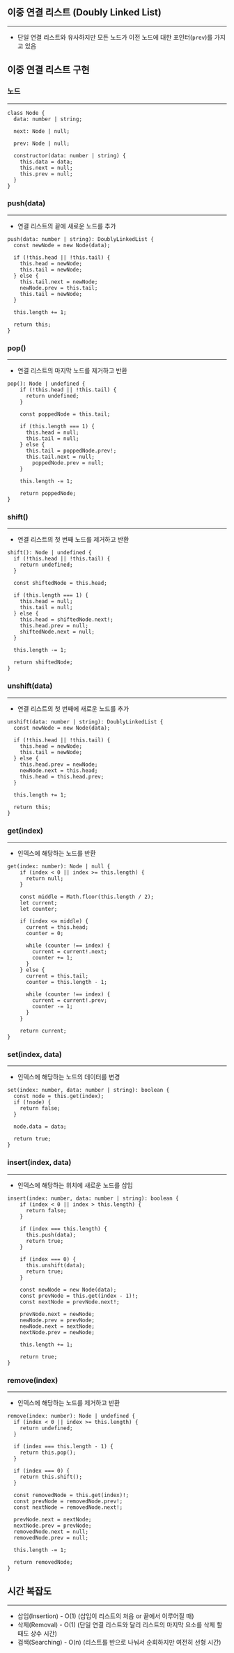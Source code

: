 ## 이중 연결 리스트 (Doubly Linked List)

---

- 단일 연결 리스트와 유사하지만 모든 노드가 이전 노드에 대한 포인터(`prev`)를 가지고 있음

## 이중 연결 리스트 구현

### 노드

---

```tsx
class Node {
  data: number | string;

  next: Node | null;

  prev: Node | null;

  constructor(data: number | string) {
    this.data = data;
    this.next = null;
    this.prev = null;
  }
}
```

### push(data)

---

- 연결 리스트의 끝에 새로운 노드를 추가

```tsx
push(data: number | string): DoublyLinkedList {
  const newNode = new Node(data);

  if (!this.head || !this.tail) {
    this.head = newNode;
    this.tail = newNode;
  } else {
    this.tail.next = newNode;
    newNode.prev = this.tail;
    this.tail = newNode;
  }

  this.length += 1;

  return this;
}
```

### pop()

---

- 연결 리스트의 마지막 노드를 제거하고 반환

```tsx
pop(): Node | undefined {
	if (!this.head || !this.tail) {
	  return undefined;
	}

	const poppedNode = this.tail;

	if (this.length === 1) {
	  this.head = null;
	  this.tail = null;
	} else {
	  this.tail = poppedNode.prev!;
	  this.tail.next = null;
		poppedNode.prev = null;
	}

	this.length -= 1;

	return poppedNode;
}
```

### shift()

---

- 연결 리스트의 첫 번째 노드를 제거하고 반환

```tsx
shift(): Node | undefined {
  if (!this.head || !this.tail) {
    return undefined;
  }

  const shiftedNode = this.head;

  if (this.length === 1) {
    this.head = null;
    this.tail = null;
  } else {
    this.head = shiftedNode.next!;
    this.head.prev = null;
    shiftedNode.next = null;
  }

  this.length -= 1;

  return shiftedNode;
}
```

### unshift(data)

---

- 연결 리스트의 첫 번째에 새로운 노드를 추가

```tsx
unshift(data: number | string): DoublyLinkedList {
  const newNode = new Node(data);

  if (!this.head || !this.tail) {
    this.head = newNode;
    this.tail = newNode;
  } else {
    this.head.prev = newNode;
    newNode.next = this.head;
    this.head = this.head.prev;
  }

  this.length += 1;

  return this;
}
```

### get(index)

---

- 인덱스에 해당하는 노드를 반환

```tsx
get(index: number): Node | null {
	if (index < 0 || index >= this.length) {
	  return null;
	}

	const middle = Math.floor(this.length / 2);
	let current;
	let counter;

	if (index <= middle) {
	  current = this.head;
	  counter = 0;

	  while (counter !== index) {
	    current = current!.next;
	    counter += 1;
	  }
	} else {
	  current = this.tail;
	  counter = this.length - 1;

	  while (counter !== index) {
	    current = current!.prev;
	    counter -= 1;
	  }
	}

	return current;
}
```

### set(index, data)

---

- 인덱스에 해당하는 노드의 데이터를 변경

```tsx
set(index: number, data: number | string): boolean {
  const node = this.get(index);
  if (!node) {
    return false;
  }

  node.data = data;

  return true;
}
```

### insert(index, data)

---

- 인덱스에 해당하는 위치에 새로운 노드를 삽입

```tsx
insert(index: number, data: number | string): boolean {
	if (index < 0 || index > this.length) {
	  return false;
	}

	if (index === this.length) {
	  this.push(data);
	  return true;
	}

	if (index === 0) {
	  this.unshift(data);
	  return true;
	}

	const newNode = new Node(data);
	const prevNode = this.get(index - 1)!;
	const nextNode = prevNode.next!;

	prevNode.next = newNode;
	newNode.prev = prevNode;
	newNode.next = nextNode;
	nextNode.prev = newNode;

	this.length += 1;

	return true;
}
```

### remove(index)

---

- 인덱스에 해당하는 노드를 제거하고 반환

```tsx
remove(index: number): Node | undefined {
  if (index < 0 || index >= this.length) {
    return undefined;
  }

  if (index === this.length - 1) {
    return this.pop();
  }

  if (index === 0) {
    return this.shift();
  }

  const removedNode = this.get(index)!;
  const prevNode = removedNode.prev!;
  const nextNode = removedNode.next!;

  prevNode.next = nextNode;
  nextNode.prev = prevNode;
  removedNode.next = null;
  removedNode.prev = null;

  this.length -= 1;

  return removedNode;
}
```

## 시간 복잡도

---

- 삽입(Insertion) - O(1) (삽입이 리스트의 처음 or 끝에서 이루어질 때)
- 삭제(Removal) - O(1) (단일 연결 리스트와 달리 리스트의 마지막 요소를 삭제 할 때도 상수 시간)
- 검색(Searching) - O(n) (리스트를 반으로 나눠서 순회하지만 여전히 선형 시간)
